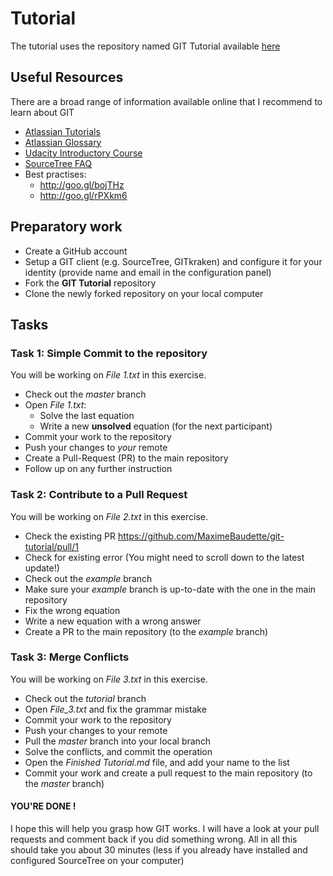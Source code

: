 # Tutorial

The tutorial uses the repository named GIT Tutorial available [here](https://github.com/MaximeBaudette/git-tutorial)

## Useful Resources
There are a broad range of information available online that I recommend to learn about GIT

- [Atlassian Tutorials](https://goo.gl/ZWdhSI)
- [Atlassian Glossary](https://goo.gl/IPv1vo)
- [Udacity Introductory Course](https://www.udacity.com/course/how-to-use-git-and-github--ud775)
- [SourceTree FAQ](https://goo.gl/zNBwb9)
- Best practises:
  - http://goo.gl/bojTHz
  - http://goo.gl/rPXkm6

## Preparatory work

- Create a GitHub account
- Setup a GIT client (e.g. SourceTree, GITkraken) and configure it for your identity (provide name and email in the configuration panel)
- Fork the **GIT Tutorial** repository
- Clone the newly forked repository on your local computer

## Tasks

### Task 1: Simple Commit to the repository
You will be working on *File 1.txt* in this exercise.

- Check out the *master* branch
- Open *File 1.txt*:
  -  Solve the last equation
  -  Write a new **unsolved** equation (for the next participant)
- Commit your work to the repository
- Push your changes to *your* remote
- Create a Pull-Request (PR) to the main repository
- Follow up on any further instruction

### Task 2: Contribute to a Pull Request
You will be working on *File 2.txt* in this exercise.

- Check the existing PR https://github.com/MaximeBaudette/git-tutorial/pull/1
- Check for existing error (You might need to scroll down to the latest update!)
- Check out the *example* branch
- Make sure your *example* branch is up-to-date with the one in the main repository
- Fix the wrong equation
- Write a new equation with a wrong answer
- Create a PR to the main repository (to the *example* branch)

### Task 3: Merge Conflicts
You will be working on *File 3.txt* in this exercise.

- Check out the *tutorial* branch
- Open *File_3.txt* and fix the grammar mistake
- Commit your work to the repository
- Push your changes to your remote
- Pull the *master* branch into your local branch
- Solve the conflicts, and commit the operation
- Open the *Finished Tutorial.md* file, and add your name to the list
- Commit your work and create a pull request to the main repository (to the *master* branch)

#### YOU'RE DONE !
I hope this will help you grasp how GIT works.
I will have a look at your pull requests and comment back if you did something wrong.
All in all this should take you about 30 minutes (less if you already have installed and configured SourceTree on your computer)

